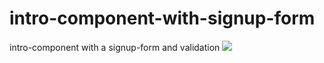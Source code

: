 # intro-component-with-signup-form
intro-component with a signup-form and validation 
![](design/desktop20%design.png)
